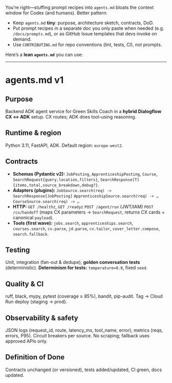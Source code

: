 You’re right—stuffing prompt recipes into `agents.md` bloats the context window for Codex (and humans). Better pattern:

* Keep `agents.md` **tiny**: purpose, architecture sketch, contracts, DoD.
* Put prompt recipes in a separate doc you only paste when needed (e.g. `/docs/prompts.md`), or as GitHub Issue templates that devs invoke on demand.
* Use `CONTRIBUTING.md` for repo conventions (lint, tests, CI), not prompts.

Here’s a **lean `agents.md`** you can use:

---

# agents.md v1

## Purpose

Backend ADK agent service for Green Skills Coach in a **hybrid Dialogflow CX ↔ ADK** setup. CX routes; ADK does tool-using reasoning.

## Runtime & region

Python 3.11, FastAPI, ADK. Default region: `europe-west2`.

## Contracts

* **Schemas (Pydantic v2):** `JobPosting`, `ApprenticeshipPosting`, `Course`, `SearchRequest{query,location,filters}`, `SearchResponse[T]{items,total,source_breakdown,debug?}`.
* **Adapters (plugins):**
  `JobSource.search(req) -> SearchResponse[JobPosting]`
  `ApprenticeshipSource.search(req) -> …`
  `CourseSource.search(req) -> …`
* **HTTP:**
  `GET /healthz`, `GET /readyz`
  `POST /agent/run` (JWT/IAM)
  `POST /cx/handoff` (maps CX parameters → `SearchRequest`, returns CX cards + canonical `payload`).
* **Tools (first wave):** `jobs.search`, `apprenticeships.search`, `courses.search`, `cv.parse`, `jd.parse`, `cv.tailor`, `cover_letter.compose`, `search.fallback`.

## Testing

Unit, integration (fan-out & dedupe), **golden conversation tests** (deterministic). **Determinism for tests:** `temperature=0.0`, fixed `seed`.

## Quality & CI

ruff, black, mypy, pytest (coverage ≥ 85%), bandit, pip-audit. Tag → Cloud Run deploy (staging → prod).

## Observability & safety

JSON logs (request\_id, route, latency\_ms, tool\_name, error); metrics (reqs, errors, P95). Circuit breakers per source. No scraping; fallback uses approved APIs only.

## Definition of Done

Contracts unchanged (or versioned), tests added/updated, CI green, docs updated.

